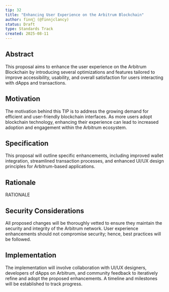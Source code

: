 ```yaml
---
tip: 32
title: "Enhancing User Experience on the Arbitrum Blockchain"
author: finn🥛 (@finnjclancy)
status: Draft
type: Standards Track
created: 2025-08-11
---
```


## Abstract

This proposal aims to enhance the user experience on the Arbitrum Blockchain by introducing several optimizations and features tailored to improve accessibility, usability, and overall satisfaction for users interacting with dApps and transactions.

## Motivation

The motivation behind this TIP is to address the growing demand for efficient and user-friendly blockchain interfaces. As more users adopt blockchain technology, enhancing their experience can lead to increased adoption and engagement within the Arbitrum ecosystem.

## Specification

This proposal will outline specific enhancements, including improved wallet integration, streamlined transaction processes, and enhanced UI/UX design principles for Arbitrum-based applications.

## Rationale

RATIONALE

## Security Considerations

All proposed changes will be thoroughly vetted to ensure they maintain the security and integrity of the Arbitrum network. User experience enhancements should not compromise security; hence, best practices will be followed.

## Implementation

The implementation will involve collaboration with UI/UX designers, developers of dApps on Arbitrum, and community feedback to iteratively refine and adopt the proposed enhancements. A timeline and milestones will be established to track progress.